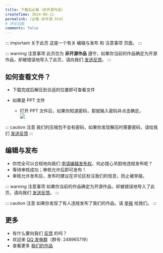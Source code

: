 ```yaml
---
title: 下载后必看（非开源作品）
createTime: 2024-08-11
permalink: /必看-非开源.html
# 评论功能
comments: false
---
```


::: important 关于此页
这是一个有关 编辑与发布 和 注意事项 页面。
:::

::: warning 注意事项
此页仅为 **非开源作品** 遵守，如果你当前的作品确定为开源作品，却被错误地导入了此页，请向我们 [发送反馈](/反馈中心/反馈.html)。
:::

## <Icon name="mingcute:file-zip-line" color="currentColor" /> 如何查看文件？

- 下载完成后解压到合适的位置即可查看文件
- 如果是 PPT 文件

  - 打开 PPT 文件后，如果你知道密码，那就输入密码并点击确定。\
![](https://image.youming.us.kg/ppt-mm.png)

::: caution 注意
我们的压缩包不会有密码，如果你发现解压时需要密码，请给我们 [发送反馈](/反馈中心/反馈.html)
:::

## <Icon name="mingcute:pencil-3-line" color="currentColor" /> 编辑与发布

- 你完全可以合规地向我们 [申请编辑发布权](/反馈中心/申请编辑发布权.html)，何必提心吊胆地违规发布呢？
- 等待审核成功；审核允许后即可发布！
- 审核允许发布后，发布时建议在评论区标注我们的信息，防止被举报。

::: warning 注意事项
如果你当前的作品确定为开源作品，却被错误地导入了此页，请向我们 [发送反馈](/反馈中心/反馈.html)。
:::

::: caution 注意
如果你发现了有人违规发布了我们的作品，请 [举报](/反馈中心/举报违规行为.html) 给我们。
:::

## <Icon name="mingcute:more-3-line" color="currentColor" /> 更多

- 有什么要向我们 [反馈](/反馈中心/) 的吗？
- 欢迎来 [QQ 发电群](https://qm.qq.com/q/K3Lqokpdm0)（群号: 248965719）
- 查看更多 [我们的作品](/notes/)